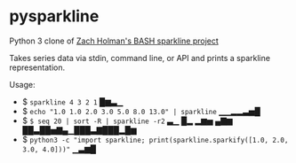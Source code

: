 pysparkline
====

Python 3 clone of [Zach Holman's BASH sparkline project](https://github.com/holman/spark)

Takes series data via stdin, command line, or API and prints a sparkline representation.

Usage:

- $ `sparkline 4 3 2 1`
  █▆▃▁
- $ `echo "1.0 1.0 2.0 3.0 5.0 8.0 13.0" | sparkline`
  ▁▁▂▂▃▅█
- $ `$ seq 20 | sort -R | sparkline -r2`
  ▃▁ █▂    ▂▆▅  ▄▇▆   
  ██▃██▅▇▄▁███▃▇███▂█▆
- $ `python3 -c "import sparkline; print(sparkline.sparkify([1.0, 2.0, 3.0, 4.0]))"`
  ▁▃▆█
